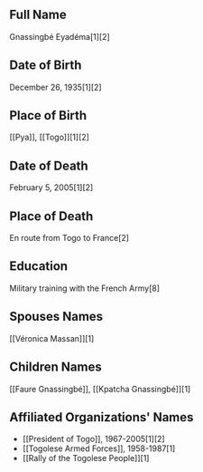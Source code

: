 ## Full Name
Gnassingbé Eyadéma[1][2]

## Date of Birth
December 26, 1935[1][2]

## Place of Birth
[[Pya]], [[Togo]][1][2]

## Date of Death
February 5, 2005[1][2]

## Place of Death
En route from Togo to France[2]

## Education
Military training with the French Army[8]

## Spouses Names
[[Véronica Massan]][1]

## Children Names
[[Faure Gnassingbé]], [[Kpatcha Gnassingbé]][1]

## Affiliated Organizations' Names
- [[President of Togo]], 1967-2005[1][2]
- [[Togolese Armed Forces]], 1958-1987[1]
- [[Rally of the Togolese People]][1]

